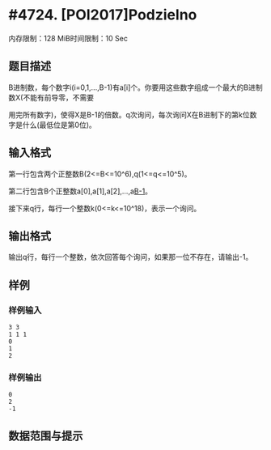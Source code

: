# #4724. [POI2017]Podzielno

内存限制：128 MiB时间限制：10 Sec

## 题目描述

B进制数，每个数字i(i=0,1,...,B-1)有a[i]个。你要用这些数字组成一个最大的B进制数X(不能有前导零，不需要

用完所有数字)，使得X是B-1的倍数。q次询问，每次询问X在B进制下的第k位数字是什么(最低位是第0位)。

## 输入格式

第一行包含两个正整数B(2<=B<=10^6),q(1<=q<=10^5)。

第二行包含B个正整数a[0],a[1],a[2],...,a[B-1](1<=a[i]<=10^6)。

接下来q行，每行一个整数k(0<=k<=10^18)，表示一个询问。

## 输出格式

输出q行，每行一个整数，依次回答每个询问，如果那一位不存在，请输出-1。

## 样例

### 样例输入

    
    3 3
    1 1 1
    0
    1
    2
    

### 样例输出

    
    0
    2
    -1
    

## 数据范围与提示
